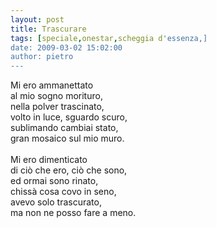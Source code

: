 ```yaml
---
layout: post
title: Trascurare
tags: [speciale,onestar,scheggia d'essenza,]
date: 2009-03-02 15:02:00
author: pietro
---
```

Mi ero ammanettato<br/>al mio sogno morituro,<br/>nella polver trascinato,<br/>volto in luce, sguardo scuro,<br/>sublimando cambiai stato,<br/>gran mosaico sul mio muro.<br/><br/>Mi ero dimenticato<br/>di ciò che ero, ciò che sono,<br/>ed ormai sono rinato,<br/>chissà cosa covo in seno,<br/>avevo solo trascurato,<br/>ma non ne posso fare a meno.
